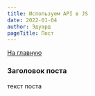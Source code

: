 ```yaml
---
title: Используем API в JS
date: 2022-01-04
author: Эдуард
pageTitle: Пост
---
```


[На главную](/)

### Заголовок поста

текст поста
